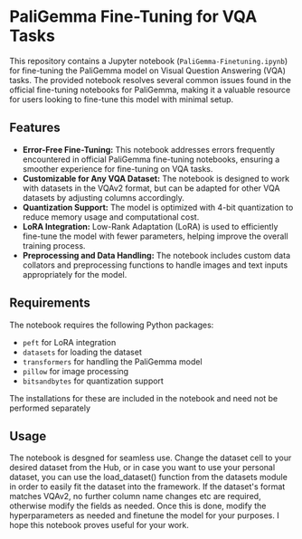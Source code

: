 # PaliGemma Fine-Tuning for VQA Tasks

This repository contains a Jupyter notebook (`PaliGemma-Finetuning.ipynb`) for fine-tuning the PaliGemma model on Visual Question Answering (VQA) tasks. The provided notebook resolves several common issues found in the official fine-tuning notebooks for PaliGemma, making it a valuable resource for users looking to fine-tune this model with minimal setup.

## Features

- **Error-Free Fine-Tuning:** This notebook addresses errors frequently encountered in official PaliGemma fine-tuning notebooks, ensuring a smoother experience for fine-tuning on VQA tasks.
- **Customizable for Any VQA Dataset:** The notebook is designed to work with datasets in the VQAv2 format, but can be adapted for other VQA datasets by adjusting columns accordingly.
- **Quantization Support:** The model is optimized with 4-bit quantization to reduce memory usage and computational cost.
- **LoRA Integration:** Low-Rank Adaptation (LoRA) is used to efficiently fine-tune the model with fewer parameters, helping improve the overall training process.
- **Preprocessing and Data Handling:** The notebook includes custom data collators and preprocessing functions to handle images and text inputs appropriately for the model.

## Requirements

The notebook requires the following Python packages:
- `peft` for LoRA integration
- `datasets` for loading the dataset
- `transformers` for handling the PaliGemma model
- `pillow` for image processing
- `bitsandbytes` for quantization support

The installations for these are included in the notebook and need not be performed separately

## Usage
The notebook is desgned for seamless use. Change the dataset cell to your desired dataset from the Hub, or in case you want to use your personal dataset, you can use the load_dataset() function from the datasets module in order to easily fit the dataset into the framework. If the dataset's format matches VQAv2, no further column name changes etc are required, otherwise modify the fields as needed. Once this is done, modify the hyperparameters as needed and finetune the model for your purposes. I hope this notebook proves useful for your work.
